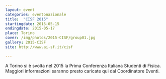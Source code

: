 ```yaml
---
layout: event
categories: eventonazionale
title:  "CISF 2015"
startingdate: 2015-05-15
endingdate: 2015-05-17
place: Torino
cover: /img/photos/2015-CISF/group01.jpg
gallery: 2015-CISF
site: http://www.ai-sf.it/cisf

---
```


A Torino si è svolta nel 2015 la Prima Conferenza Italiana Studenti di Fisica. Maggiori informazioni saranno presto caricate qui dal Coordinatore Eventi.
